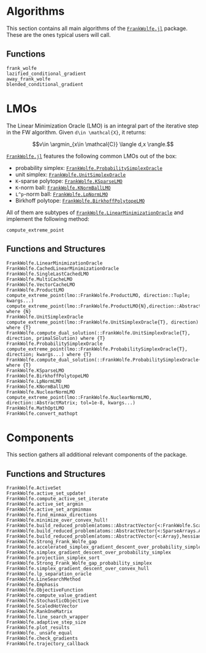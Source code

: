 # Algorithms

This section contains all main algorithms of the [`FrankWolfe.jl`](https://github.com/ZIB-IOL/FrankWolfe.jl) package. These are the ones typical users will call.

## Functions

```@docs
frank_wolfe
lazified_conditional_gradient
away_frank_wolfe
blended_conditional_gradient
```


# LMOs

The Linear Minimization Oracle (LMO) is an integral part of the iterative step in the FW algorithm. Given ``d\in \mathcal{X}``, it returns:
```math
v\in \argmin_{x\in \mathcal{C}} \langle d,x \rangle.
```
[`FrankWolfe.jl`](https://github.com/ZIB-IOL/FrankWolfe.jl) features the following common LMOs out of the box:

- probability simplex: [`FrankWolfe.ProbabilitySimplexOracle`](@ref)
- unit simplex: [`FrankWolfe.UnitSimplexOracle`](@ref)
- ``K``-sparse polytope: [`FrankWolfe.KSparseLMO`](@ref)
- ``K``-norm ball: [`FrankWolfe.KNormBallLMO`](@ref)
- ``L^p``-norm ball: [`FrankWolfe.LpNormLMO`](@ref)
- Birkhoff polytope: [`FrankWolfe.BirkhoffPolytopeLMO`](@ref)

All of them are subtypes of [`FrankWolfe.LinearMinimizationOracle`](@ref) and implement the following method:
```@docs
compute_extreme_point
```

## Functions and Structures

```@docs
FrankWolfe.LinearMinimizationOracle
FrankWolfe.CachedLinearMinimizationOracle
FrankWolfe.SingleLastCachedLMO
FrankWolfe.MultiCacheLMO
FrankWolfe.VectorCacheLMO
FrankWolfe.ProductLMO
compute_extreme_point(lmo::FrankWolfe.ProductLMO, direction::Tuple; kwargs...)
compute_extreme_point(lmo::FrankWolfe.ProductLMO{N},direction::AbstractArray;storage=similar(direction),direction_indices,kwargs...,) where {N}
FrankWolfe.UnitSimplexOracle
compute_extreme_point(lmo::FrankWolfe.UnitSimplexOracle{T}, direction) where {T}
FrankWolfe.compute_dual_solution(::FrankWolfe.UnitSimplexOracle{T}, direction, primalSolution) where {T}
FrankWolfe.ProbabilitySimplexOracle
compute_extreme_point(lmo::FrankWolfe.ProbabilitySimplexOracle{T}, direction; kwargs...) where {T}
FrankWolfe.compute_dual_solution(::FrankWolfe.ProbabilitySimplexOracle{T},direction,primal_solution;kwargs...,) where {T}
FrankWolfe.KSparseLMO
FrankWolfe.BirkhoffPolytopeLMO
FrankWolfe.LpNormLMO
FrankWolfe.KNormBallLMO
FrankWolfe.NuclearNormLMO
compute_extreme_point(lmo::FrankWolfe.NuclearNormLMO, direction::AbstractMatrix; tol=1e-8, kwargs...)
FrankWolfe.MathOptLMO
FrankWolfe.convert_mathopt
```


# Components

This section gathers all additional relevant components of the package.

## Functions and Structures

```@docs
FrankWolfe.ActiveSet
FrankWolfe.active_set_update!
FrankWolfe.compute_active_set_iterate
FrankWolfe.active_set_argmin
FrankWolfe.active_set_argminmax
FrankWolfe.find_minmax_directions
FrankWolfe.minimize_over_convex_hull!
FrankWolfe.build_reduced_problem(atoms::AbstractVector{<:FrankWolfe.ScaledHotVector},hessian,weights,gradient,tolerance)
FrankWolfe.build_reduced_problem(atoms::AbstractVector{<:SparseArrays.AbstractSparseArray},hessian,weights,gradient,tolerance)
FrankWolfe.build_reduced_problem(atoms::AbstractVector{<:Array},hessian,weights,gradient,tolerance)
FrankWolfe.Strong_Frank_Wolfe_gap
FrankWolfe.accelerated_simplex_gradient_descent_over_probability_simplex
FrankWolfe.simplex_gradient_descent_over_probability_simplex
FrankWolfe.projection_simplex_sort
FrankWolfe.Strong_Frank_Wolfe_gap_probability_simplex
FrankWolfe.simplex_gradient_descent_over_convex_hull
FrankWolfe.lp_separation_oracle
FrankWolfe.LineSearchMethod
FrankWolfe.Emphasis
FrankWolfe.ObjectiveFunction
FrankWolfe.compute_value_gradient
FrankWolfe.StochasticObjective
FrankWolfe.ScaledHotVector
FrankWolfe.RankOneMatrix
FrankWolfe.line_search_wrapper
FrankWolfe.adaptive_step_size
FrankWolfe.plot_results
FrankWolfe._unsafe_equal
FrankWolfe.check_gradients
FrankWolfe.trajectory_callback
```
